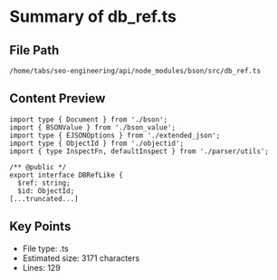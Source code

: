 # Summary of db_ref.ts
  
## File Path
`/home/tabs/seo-engineering/api/node_modules/bson/src/db_ref.ts`

## Content Preview
```
import type { Document } from './bson';
import { BSONValue } from './bson_value';
import type { EJSONOptions } from './extended_json';
import type { ObjectId } from './objectid';
import { type InspectFn, defaultInspect } from './parser/utils';

/** @public */
export interface DBRefLike {
  $ref: string;
  $id: ObjectId;
[...truncated...]
```

## Key Points
- File type: .ts
- Estimated size: 3171 characters
- Lines: 129
